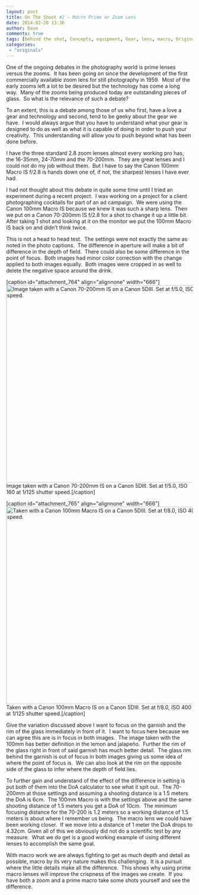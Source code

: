 ```yaml
---
layout: post
title: On The Shoot #2 – Macro Prime or Zoom Lens
date: 2014-02-28 13:36
author: Dave
comments: true
tags: [behind the shot, Concepts, equipment, Gear, lens, macro, Originals, production]
categories:
 - "originals"
---
```

One of the ongoing debates in the photography world is prime lenses versus the zooms.  It has been going on since the development of the first commercially available zoom lens for still photography in 1959.  Most of the early zooms left a lot to be desired but the technology has come a long way.  Many of the zooms being produced today are outstanding pieces of glass.  So what is the relevance of such a debate?

To an extent, this is a debate among those of us who first, have a love a gear and technology and second, tend to be geeky about the gear we have.  I would always argue that you have to understand what your gear is designed to do as well as what it is capable of doing in order to push your creativity.  This understanding will allow you to push beyond what has been done before.

I have the three standard 2.8 zoom lenses almost every working pro has, the 16-35mm, 24-70mm and the 70-200mm.  They are great lenses and I could not do my job without them.  But I have to say the Canon 100mm Macro IS f/2.8 is hands down one of, if not, the sharpest lenses I have ever had.

I had not thought about this debate in quite some time until I tried an experiment during a recent project.  I was working on a project for a client photographing cocktails for part of an ad campaign.  We were using the Canon 100mm Macro IS because we knew it was such a sharp lens.  Then we put on a Canon 70-200mm IS f/2.8 for a shot to change it up a little bit.  After taking 1 shot and looking at it on the monitor we put the 100mm Macro IS back on and didn’t think twice.

This is not a head to head test.  The settings were not exactly the same as noted in the photo captions.  The difference in aperture will make a bit of difference in the depth of field.  There could also be some difference in the point of focus.  Both images had minor color correction with the change applied to both images equally.  Both images were cropped in as well to delete the negative space around the drink.

[caption id="attachment_764" align="alignnone" width="666"]<a href="http://thecloseupproject.com/wp-content/uploads/2014/02/5D_B4151.jpg"><img class="size-full wp-image-764" alt="Image taken with a Canon 70-200mm IS on a Canon 5DIII.  Set at f/5.0, ISO 160 at 1/125 shutter speed." src="http://thecloseupproject.com/wp-content/uploads/2014/02/5D_B4151.jpg" width="666" height="533" /></a> Image taken with a Canon 70-200mm IS on a Canon 5DIII. Set at f/5.0, ISO 160 at 1/125 shutter speed.[/caption]

[caption id="attachment_765" align="alignnone" width="666"]<a href="http://thecloseupproject.com/wp-content/uploads/2014/02/5D_B4152.jpg"><img class="size-full wp-image-765" alt="Taken with a Canon 100mm Macro IS on a Canon 5DIII.  Set at f/8.0, ISO 400 at 1/125 shutter speed." src="http://thecloseupproject.com/wp-content/uploads/2014/02/5D_B4152.jpg" width="666" height="533" /></a> Taken with a Canon 100mm Macro IS on a Canon 5DIII. Set at f/8.0, ISO 400 at 1/125 shutter speed.[/caption]

Give the variation discussed above I want to focus on the garnish and the rim of the glass immediately in front of it.  I want to focus here because we can agree this are is in focus in both images.  The image taken with the 100mm has better definition in the lemon and jalapeño.  Further the rim of the glass right in front of said garnish has much better detail.  The glass rim behind the garnish is out of focus in both images giving us some idea of where the point of focus is.  We can also look at the rim on the opposite side of the glass to infer where the depth of field lies.

To further gain and understand of the effect of the difference in setting is put both of them into the DoA calculator to see what it spit out.  The 70-200mm at those settings and assuming a shooting distance is a 1.5 meters the DoA is 6cm.  The 100mm Macro is with the settings above and the same shooting distance of 1.5 meters you get a DoA of 10cm.  The minimum focusing distance for the 70-200 is 1.2 meters so a working distance of 1.5 meters is about where I remember us being.  The macro lens we could have been working closer.  If we move into a distance of 1 meter the DoA drops to 4.32cm. Given all of this we obviously did not do a scientific test by any measure.  What we do get is a good working example of using different lenses to accomplish the same goal.

With macro work we are always fighting to get as much depth and detail as possible, macro by its very nature makes this challenging.  It is a pursuit where the little details make all the difference.  This shows why using prime macro lenses will improve the crispness of the images we create.  If you have both a zoom and a prime macro take some shots yourself and see the difference.
